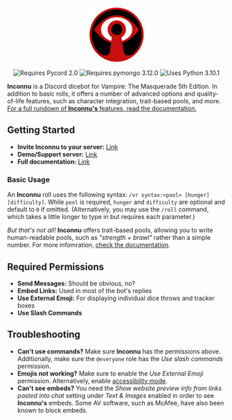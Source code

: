 <p align="center">
  <img src="images/inconnu_logo.png" alt="Inconnu Dicebot" width=125 height=125 />
</p>

<p align="center">
  <img src="https://img.shields.io/badge/Pycord-2.0.0-brightgreen" alt="Requires Pycord 2.0" />
  <img src="https://img.shields.io/badge/pymongo-3.12.0-yellow" alt="Requires pymongo 3.12.0" />
  <img src="https://img.shields.io/badge/python-3.10.1-9cf" alt="Uses Python 3.10.1" />
</p>

**Inconnu** is a Discord dicebot for Vampire: The Masquerade 5th Edition. In addition to basic rolls, it offers a number of advanced options and quality-of-life features, such as character integration, trait-based pools, and more. [For a full rundown of **Inconnu's** features, read the documentation.](https://www.inconnu-bot.com)

## Getting Started

* **Invite Inconnu to your server:** [Link](https://discord.com/api/oauth2/authorize?client_id=882409882119196704&permissions=2147764224&scope=applications.commands%20bot)
* **Demo/Support server:** [Link](https://discord.gg/CPmsdWHUcZ)
* **Full documentation:** [Link](https://www.inconnu-bot.com/#/)

### Basic Usage

An **Inconnu** roll uses the following syntax: `/vr syntax:<pool> [hunger] [difficulty]`. While `pool` is required, `hunger` and `difficulty` are optional and default to `0` if omitted. (Alternatively, you may use the `/roll` command, which takes a little longer to type in but requires each parameter.)

*But that's not all!* **Inconnu** offers trait-based pools, allowing you to write human-readable pools, such as *"strength + brawl"* rather than a simple number. For more infomration, [check the documentation](https://www.inconnu-bot.com).

## Required Permissions

* **Send Messages:** Should be obvious, no?
* **Embed Links:** Used in most of the bot's replies
* **Use External Emoji:** For displaying individual dice throws and tracker boxes
* **Use Slash Commands**

## Troubleshooting

* **Can't use commands?** Make sure **Inconnu** has the permissions above. Additionally, make sure the `@everyone` role has the *Use slash commands* permission.
* **Emojis not working?** Make sure to enable the *Use External Emoji* permission. Alternatively, enable [accessibility mode](https://www.inconnu-bot.com/#/accessibility).
* **Can't see embeds?** You need the *Show website preview info from links pasted into chat* setting under *Text & Images* enabled in order to see **Inconnu's** embeds. Some AV software, such as McAfee, have also been known to block embeds.

